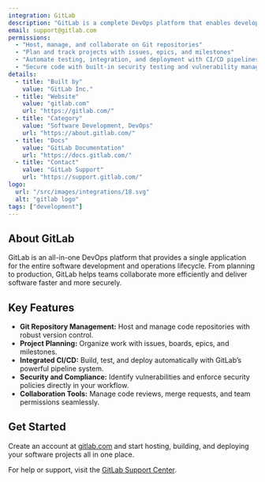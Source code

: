 ```yaml
---
integration: GitLab
description: "GitLab is a complete DevOps platform that enables developers to plan, build, secure, and deploy software collaboratively with integrated Git repository management."
email: support@gitlab.com
permissions:
  - "Host, manage, and collaborate on Git repositories"
  - "Plan and track projects with issues, epics, and milestones"
  - "Automate testing, integration, and deployment with CI/CD pipelines"
  - "Secure code with built-in security testing and vulnerability management"
details:
  - title: "Built by"
    value: "GitLab Inc."
  - title: "Website"
    value: "gitlab.com"
    url: "https://gitlab.com/"
  - title: "Category"
    value: "Software Development, DevOps"
    url: "https://about.gitlab.com/"
  - title: "Docs"
    value: "GitLab Documentation"
    url: "https://docs.gitlab.com/"
  - title: "Contact"
    value: "GitLab Support"
    url: "https://support.gitlab.com/"
logo:
  url: "/src/images/integrations/18.svg"
  alt: "gitlab logo"
tags: ["development"]
---
```

## About GitLab

GitLab is an all-in-one DevOps platform that provides a single application for the entire software development and operations lifecycle. From planning to production, GitLab helps teams collaborate more efficiently and deliver software faster and more securely.

## Key Features

- **Git Repository Management:** Host and manage code repositories with robust version control.
- **Project Planning:** Organize work with issues, boards, epics, and milestones.
- **Integrated CI/CD:** Build, test, and deploy automatically with GitLab’s powerful pipeline system.
- **Security and Compliance:** Identify vulnerabilities and enforce security policies directly in your workflow.
- **Collaboration Tools:** Manage code reviews, merge requests, and team permissions seamlessly.

## Get Started

Create an account at [gitlab.com](https://gitlab.com/) and start hosting, building, and deploying your software projects all in one place.

For help or support, visit the [GitLab Support Center](https://support.gitlab.com/).
